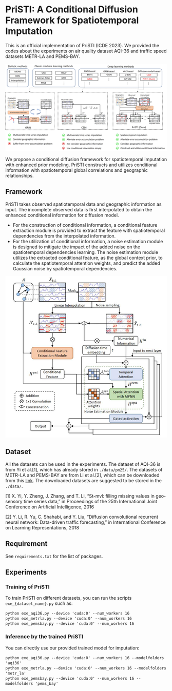 # PriSTI: A Conditional Diffusion Framework for Spatiotemporal Imputation

This is an official implementation of PriSTI (ICDE 2023). We provided the codes about the experiments on air quality dataset AQI-36 and traffic speed datasets METR-LA and PEMS-BAY.

![The motivation of our proposed methods.](figure/motivation.jpg "The motivation of our proposed methods")

We propose a conditional diffusion framework for spatiotemporal imputation with enhanced prior modeling. PriSTI constructs and utilizes conditional information with spatiotemporal global correlations and geographic relationships. 

## Framework

PriSTI takes observed spatiotemporal data and geographic information as input. 
The incomplete observed data is first interpolated to obtain the enhanced conditional information for diffusion model. 
- For the construction of conditional information, a conditional feature extraction module is provided
to extract the feature with spatiotemporal dependencies from the interpolated information. 
- For the utilization of conditional information, a noise estimation module is designed to mitigate the impact of the added
noise on the spatiotemporal dependencies learning. The noise estimation module utilizes the extracted conditional feature,
as the global context prior, to calculate the spatiotemporal attention weights, and predict the added Gaussian noise by
spatiotemporal dependencies. 

![The framework of PriSTI.](figure/framework.jpg "The motivation of our proposed methods")


## Dataset

All the datasets can be used in the experiments. The dataset of AQI-36 is from Yi et al.[1], which has already stored in `./data/pm25/`. 
The datasets of METR-LA and PEMS-BAY are from Li et al.[2], which can be downloaded from this [link](https://mega.nz/folder/Ei4SBRYD#ZjOinn0CzFPkiE_V9yVhJw).
The downloaded datasets are suggested to be stored in the `./data/`.

[1] X. Yi, Y. Zheng, J. Zhang, and T. Li, “St-mvl: filling missing values in geo-sensory time series data,” in Proceedings of the 25th International Joint Conference on Artificial Intelligence, 2016

[2] Y. Li, R. Yu, C. Shahabi, and Y. Liu, “Diffusion convolutional recurrent neural network: Data-driven traffic forecasting,” in International Conference on Learning Representations, 2018

## Requirement

See `requirements.txt` for the list of packages.

## Experiments

### Training of PriSTI

To train PriSTI on different datasets, you can run the scripts `exe_{dataset_name}.py` such as:
```
python exe_aqi36.py --device 'cuda:0' --num_workers 16
python exe_metrla.py --device 'cuda:0' --num_workers 16
python exe_pemsbay.py --device 'cuda:0' --num_workers 16
```

### Inference by the trained PriSTI

You can directly use our provided trained model for imputation:
```
python exe_aqi36.py --device 'cuda:0' --num_workers 16 --modelfolders 'aqi36'
python exe_metrla.py --device 'cuda:0' --num_workers 16 --modelfolders 'metr_la'
python exe_pemsbay.py --device 'cuda:0' --num_workers 16 --modelfolders 'pems_bay'
```





